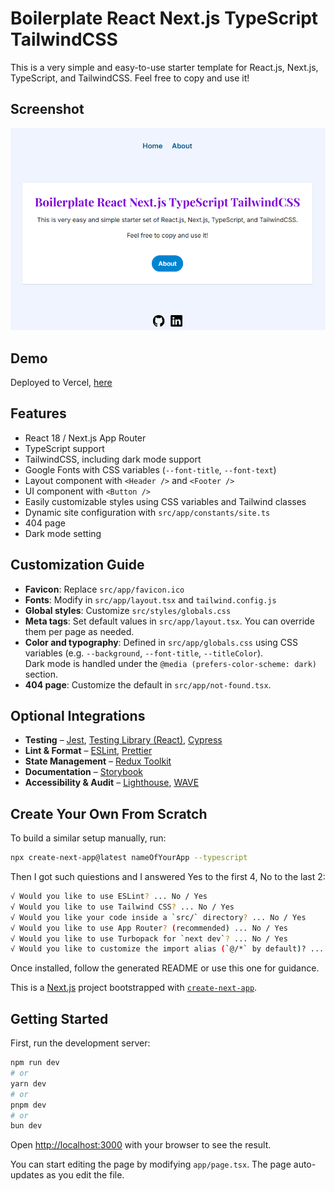 # Boilerplate React Next.js TypeScript TailwindCSS

This is a very simple and easy-to-use starter template for React.js, Next.js, TypeScript, and TailwindCSS.
 Feel free to copy and use it!

## Screenshot

![Screenshot](./public/screenshot.png) 

## Demo

Deployed to Vercel, [here](https://boilerplate-react-nextjs-typescript.vercel.app)

## Features

- React 18 / Next.js App Router
- TypeScript support
- TailwindCSS, including dark mode support
- Google Fonts with CSS variables (`--font-title`, `--font-text`)
- Layout component with `<Header />` and `<Footer />`
- UI component with `<Button />`
- Easily customizable styles using CSS variables and Tailwind classes
- Dynamic site configuration with `src/app/constants/site.ts`
- 404 page
- Dark mode setting

## Customization Guide

- **Favicon**: Replace `src/app/favicon.ico`
- **Fonts**: Modify in `src/app/layout.tsx` and `tailwind.config.js`
- **Global styles**: Customize `src/styles/globals.css`
- **Meta tags**: Set default values in `src/app/layout.tsx`. You can override them per page as needed.
- **Color and typography**: Defined in `src/app/globals.css` using CSS variables (e.g. `--background`, `--font-title`, `--titleColor`).  
Dark mode is handled under the `@media (prefers-color-scheme: dark)` section.
- **404 page**: Customize the default in `src/app/not-found.tsx`.

## Optional Integrations ##
- **Testing** – [Jest](https://jestjs.io), [Testing Library (React)](https://testing-library.com/docs/react-testing-library/intro), [Cypress](https://www.cypress.io/)
- **Lint & Format** – [ESLint](https://eslint.org), [Prettier](https://prettier.io/)
- **State Management** – [Redux Toolkit](https://redux-toolkit.js.org)
- **Documentation** – [Storybook](https://storybook.js.org)
- **Accessibility & Audit** – [Lighthouse](https://pagespeed.web.dev), [WAVE](https://wave.webaim.org)

## Create Your Own From Scratch

To build a similar setup manually, run:

```bash
npx create-next-app@latest nameOfYourApp --typescript
```

Then I got such quiestions and I answered Yes to the first 4, No to the last 2:

```bash
√ Would you like to use ESLint? ... No / Yes
√ Would you like to use Tailwind CSS? ... No / Yes
√ Would you like your code inside a `src/` directory? ... No / Yes
√ Would you like to use App Router? (recommended) ... No / Yes
√ Would you like to use Turbopack for `next dev`? ... No / Yes
√ Would you like to customize the import alias (`@/*` by default)? ... No / Yes
```

Once installed, follow the generated README or use this one for guidance.


This is a [Next.js](https://nextjs.org) project bootstrapped with [`create-next-app`](https://nextjs.org/docs/app/api-reference/cli/create-next-app).

## Getting Started

First, run the development server:

```bash
npm run dev
# or
yarn dev
# or
pnpm dev
# or
bun dev
```

Open [http://localhost:3000](http://localhost:3000) with your browser to see the result.

You can start editing the page by modifying `app/page.tsx`. The page auto-updates as you edit the file.


